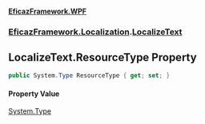 #### [EficazFramework.WPF](EficazFrameworkWPF.md 'EficazFramework WPF')
### [EficazFramework.Localization](EficazFrameworkWPF.md#EficazFramework.Localization 'EficazFramework.Localization').[LocalizeText](EficazFramework.Localization/LocalizeText.md 'EficazFramework.Localization.LocalizeText')

## LocalizeText.ResourceType Property

```csharp
public System.Type ResourceType { get; set; }
```

#### Property Value
[System.Type](https://docs.microsoft.com/en-us/dotnet/api/System.Type 'System.Type')